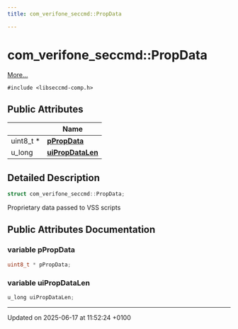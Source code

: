 ```yaml
---
title: com_verifone_seccmd::PropData

---
```


# com_verifone_seccmd::PropData



 [More...](#detailed-description)


`#include <libseccmd-comp.h>`

## Public Attributes

|                | Name           |
| -------------- | -------------- |
| uint8_t * | **[pPropData](structcom__verifone__seccmd_1_1_prop_data.md#variable-ppropdata)**  |
| u_long | **[uiPropDataLen](structcom__verifone__seccmd_1_1_prop_data.md#variable-uipropdatalen)**  |

## Detailed Description

```cpp
struct com_verifone_seccmd::PropData;
```


Proprietary data passed to VSS scripts 

## Public Attributes Documentation

### variable pPropData

```cpp
uint8_t * pPropData;
```


### variable uiPropDataLen

```cpp
u_long uiPropDataLen;
```


-------------------------------

Updated on 2025-06-17 at 11:52:24 +0100